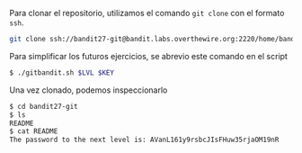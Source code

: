 Para clonar el repositorio, utilizamos el comando `git clone` con el formato
`ssh`.

```bash
git clone ssh://bandit27-git@bandit.labs.overthewire.org:2220/home/bandit27-git/repo bandit27-git
```

Para simplificar los futuros ejercicios, se abrevio este comando en el script

```bash
$ ./gitbandit.sh $LVL $KEY
```

Una vez clonado, podemos inspeccionarlo

```bash
$ cd bandit27-git
$ ls
README
$ cat README
The password to the next level is: AVanL161y9rsbcJIsFHuw35rjaOM19nR
```

